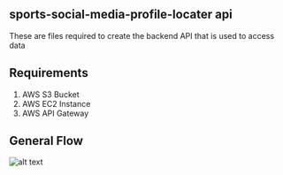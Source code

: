 ## sports-social-media-profile-locater api

These are files required to create the backend API that is used to access data


## Requirements

1. AWS S3 Bucket
2. AWS EC2 Instance
3. AWS API Gateway

## General Flow

![alt text](https://github.com/WSU-4110/sports-social-media-profile-locater/blob/main/api/flow.jpg?raw=true)